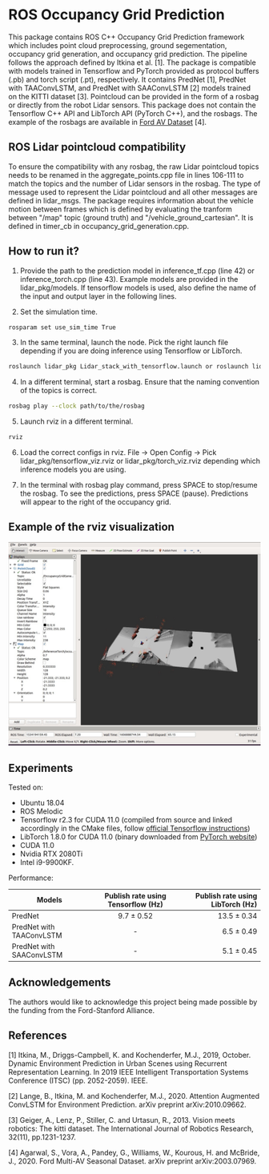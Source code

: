 # ROS Occupancy Grid Prediction

This package contains ROS C++ Occupancy Grid Prediction framework which includes point cloud preprocessing, ground segementation, occupancy grid generation, and occupancy grid prediction. The pipeline follows the approach defined by Itkina et al. [1]. The package is compatible with models trained in Tensorflow and PyTorch provided as protocol buffers (.pb) and torch script (.pt), respectively. It contains PredNet [1], PredNet with TAAConvLSTM, and PredNet with SAAConvLSTM [2] models trained on the KITTI dataset [3]. Pointcloud can be provided in the form of a rosbag or directly from the robot Lidar sensors. This package does not contain the Tensorflow C++ API and LibTorch API (PyTorch C++), and the rosbags. The example of the rosbags are available in [Ford AV Dataset](https://avdata.ford.com/) [4].

## ROS Lidar pointcloud compatibility

To ensure the compatibility with any rosbag, the raw Lidar pointcloud topics needs to be renamed in the aggregate_points.cpp file in lines 106-111 to match the topics and the number of Lidar sensors in the rosbag. The type of message used to represent the Lidar pointcloud and all other messages are defined in lidar_msgs. The package requires information about the vehicle motion between frames which is defined by evaluating the tranform between "/map" topic (ground truth) and "/vehicle_ground_cartesian". It is defined in timer_cb in occupancy_grid_generation.cpp.

## How to run it?

1. Provide the path to the prediction model in inference_tf.cpp (line 42) or inference_torch.cpp (line 43). Example models are provided in the lidar_pkg/models. If tensorflow models is used, also define the name of the input and output layer in the following lines.

2. Set the simulation time.

  ```bash
  rosparam set use_sim_time True
  ```
3. In the same terminal, launch the node. Pick the right launch file depending if you are doing inference using Tensorflow or LibTorch.

  ```bash
  roslaunch lidar_pkg Lidar_stack_with_tensorflow.launch or roslaunch lidar_pkg Lidar_stack_with_torch.launch
  ```  
4. In a different terminal, start a rosbag. Ensure that the naming convention of the topics is correct.
  
  ```bash
  rosbag play --clock path/to/the/rosbag
  ```
5. Launch rviz in a different terminal.
  
  ```bash
  rviz
  ```
  
6. Load the correct configs in rviz. File -> Open Config -> Pick lidar_pkg/tensorflow_viz.rviz or lidar_pkg/torch_viz.rviz depending which inference models you are using.

7. In the terminal with rosbag play command, press SPACE to stop/resume the rosbag. To see the predictions, press SPACE (pause). Predictions will appear to the right of the occupancy grid.

## Example of the rviz visualization

![](images/Example_vis.jpg)

## Experiments 

Tested on:
- Ubuntu 18.04
- ROS Melodic 
- Tensorflow r2.3 for CUDA 11.0 (compiled from source and linked accordingly in the CMake files, follow [official Tensorflow instructions](https://www.tensorflow.org/install/source))
- LibTorch 1.8.0 for CUDA 11.0 (binary downloaded from [PyTorch website](https://pytorch.org/cppdocs/installing.html))
- CUDA 11.0
- Nvidia RTX 2080Ti
- Intel i9-9900KF.

Performance:

| Models        | Publish rate using Tensorflow (Hz) |  Publish rate using LibTorch (Hz)   |
| ------------- |:-------------:| -----:|
| PredNet    | 9.7 ± 0.52 | 13.5 ± 0.34 |
| PredNet with TAAConvLSTM      | -      |   6.5 ± 0.49 |
| PredNet with SAAConvLSTM | -      |    5.1 ± 0.45 |

## Acknowledgements 
The  authors would like to acknowledge this project being made possible by the funding from the Ford-Stanford Alliance. 

## References

[1] Itkina, M., Driggs-Campbell, K. and Kochenderfer, M.J., 2019, October. Dynamic Environment Prediction in Urban Scenes using Recurrent Representation Learning. In 2019 IEEE Intelligent Transportation Systems Conference (ITSC) (pp. 2052-2059). IEEE.

[2] Lange, B., Itkina, M. and Kochenderfer, M.J., 2020. Attention Augmented ConvLSTM for Environment Prediction. arXiv preprint arXiv:2010.09662.

[3] Geiger, A., Lenz, P., Stiller, C. and Urtasun, R., 2013. Vision meets robotics: The kitti dataset. The International Journal of Robotics Research, 32(11), pp.1231-1237.

[4] Agarwal, S., Vora, A., Pandey, G., Williams, W., Kourous, H. and McBride, J., 2020. Ford Multi-AV Seasonal Dataset. arXiv preprint arXiv:2003.07969.



